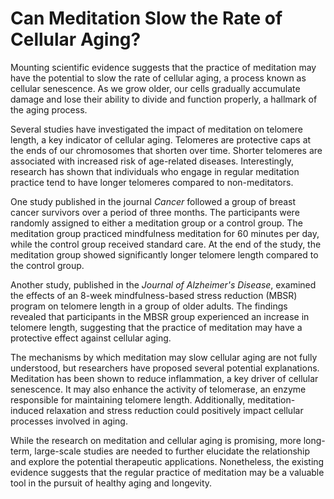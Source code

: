 # Can Meditation Slow the Rate of Cellular Aging?

Mounting scientific evidence suggests that the practice of meditation may have the potential to slow the rate of cellular aging, a process known as cellular senescence. As we grow older, our cells gradually accumulate damage and lose their ability to divide and function properly, a hallmark of the aging process. 

Several studies have investigated the impact of meditation on telomere length, a key indicator of cellular aging. Telomeres are protective caps at the ends of our chromosomes that shorten over time. Shorter telomeres are associated with increased risk of age-related diseases. Interestingly, research has shown that individuals who engage in regular meditation practice tend to have longer telomeres compared to non-meditators.

One study published in the journal _Cancer_ followed a group of breast cancer survivors over a period of three months. The participants were randomly assigned to either a meditation group or a control group. The meditation group practiced mindfulness meditation for 60 minutes per day, while the control group received standard care. At the end of the study, the meditation group showed significantly longer telomere length compared to the control group.

Another study, published in the _Journal of Alzheimer's Disease_, examined the effects of an 8-week mindfulness-based stress reduction (MBSR) program on telomere length in a group of older adults. The findings revealed that participants in the MBSR group experienced an increase in telomere length, suggesting that the practice of meditation may have a protective effect against cellular aging.

The mechanisms by which meditation may slow cellular aging are not fully understood, but researchers have proposed several potential explanations. Meditation has been shown to reduce inflammation, a key driver of cellular senescence. It may also enhance the activity of telomerase, an enzyme responsible for maintaining telomere length. Additionally, meditation-induced relaxation and stress reduction could positively impact cellular processes involved in aging.

While the research on meditation and cellular aging is promising, more long-term, large-scale studies are needed to further elucidate the relationship and explore the potential therapeutic applications. Nonetheless, the existing evidence suggests that the regular practice of meditation may be a valuable tool in the pursuit of healthy aging and longevity.

